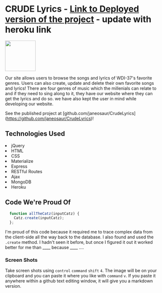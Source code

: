# CRUDE Lyrics - [Link to Deployed version of the project](https://github.com/janeosaur/CrudeLyrics) - update with heroku link

<img src="https://cloud.githubusercontent.com/assets/7833470/10423298/ea833a68-7079-11e5-84f8-0a925ab96893.png" width="100">

Our site allows users to browse the songs and lyrics of WDI-37's favorite genres. Users can also create, update and delete their own favorite songs and lyrics! There are four genres of music which the millenials can relate to and if they need to sing along to it, they have our website where they can get the lyrics and do so. we have also kept the user in mind while developing our website.

See the published project at [github.com/janeosaur/CrudeLyrics] (https://github.com/janeosaur/CrudeLyrics)!

## Technologies Used

<li> jQuery </li>
<li> HTML </li>
<li> CSS </li>
<li> Materialize </li>
<li> Express </li>
<li> RESTful Routes </li>
<li> Ajax </li>
<li> MongoDB </li>
<li> Heroku </li>

## Code We're Proud Of

```javascript
  function allTheCatz(inputCatz) {
    Catz.create(inputCatz);
  };
```

I'm proud of this code because it required me to trace complex data from the client-side all the way back to the database. I also found and used the `.create` method. I hadn't seen it before, but once I figured it out it worked better for me than ____ because ____ ....

### Screen Shots

Take screen shots using `control` `command` `shift` `4`. The image will be on your clipboard and you can paste it where you like with `command` `v`. If you paste it anywhere within a github text editing window, it will give you a markdown version.

